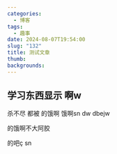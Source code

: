 ```yaml
---
categories:
  - 博客
tags:
  - 趣事
date: 2024-08-07T19:54:00
slug: "132"
title: 测试文章
thumb: 
backgrounds:
---
```


## 学习东西显示 啊w
杀不尽 都被
的饿啊 饿啊sn dw dbejw 

的饿啊不大阿胶

的吧ç
sn 